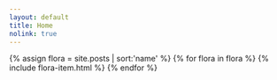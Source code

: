 ```yaml
---
layout: default
title: Home
nolink: true 
---
```

{% assign flora = site.posts | sort:'name' %}
{% for flora in flora %} 
{% include flora-item.html %}
{% endfor %}  
